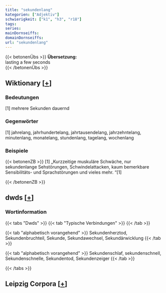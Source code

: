 ```yaml
---
title: "sekundenlang"
kategorien: ["Adjektiv"]
schwierigkeit: ["k1", "h3", "r18"]
tags:
series:
mainDornseiffs:
domainDornseiffs:
url: "sekundenlang"
---
```


{{< betonenÜbs >}}
**Übersetzung:**  
lasting a few seconds  
{{< /betonenÜbs >}}

## Wiktionary [[+](https://de.wiktionary.org/wiki/sekundenlang)]

### Bedeutungen
[1] mehrere Sekunden dauernd  

### Gegenwörter
[1] jahrelang, jahrhundertelang, jahrtausendelang, jahrzehntelang, minutenlang, monatelang, stundenlang, tagelang, wochenlang  

### Beispiele
{{< betonenZB >}}
[1] „Kurzzeitige muskuläre Schwäche, nur sekundenlange Sehstörungen, Schwindelattacken, kaum bemerkbare Sensibilitäts- und Sprachstörungen und vieles mehr. “[1]  

{{< /betonenZB >}}


## dwds [[+](https://www.dwds.de/wb/sekundenlang)]

### Wortinformation
{{< tabs "Dwds" >}}
{{< tab "Typische Verbindungen" >}}
{{< /tab >}}

{{< tab "alphabetisch vorangehend" >}}
Sekundenherztod, Sekundenbruchteil, Sekunde, Sekundawechsel, Sekundärwicklung
{{< /tab >}}

{{< tab "alphabetisch vorangehend" >}}
Sekundenschlaf, sekundenschnell, Sekundenschnelle, Sekundentod, Sekundenzeiger
{{< /tab >}}

{{< /tabs >}}

## Leipzig Corpora [[+](https://corpora.uni-leipzig.de/en/res?word=sekundenlang&corpusId=deu_newscrawl-public_2018)]


